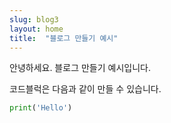 ```yaml
---
slug: blog3
layout: home
title:  "블로그 만들기 예시"
---
```


안녕하세요. 블로그 만들기 예시입니다.

코드블럭은 다음과 같이 만들 수 있습니다.

```python
print('Hello')
```
